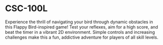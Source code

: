 # CSC-100L
Experience the thrill of navigating your bird through dynamic obstacles in this Flappy Bird-inspired game! Test your reflexes, aim for a high score, and beat the timer in a vibrant 2D environment. Simple controls and increasing challenges make this a fun, addictive adventure for players of all skill levels.
